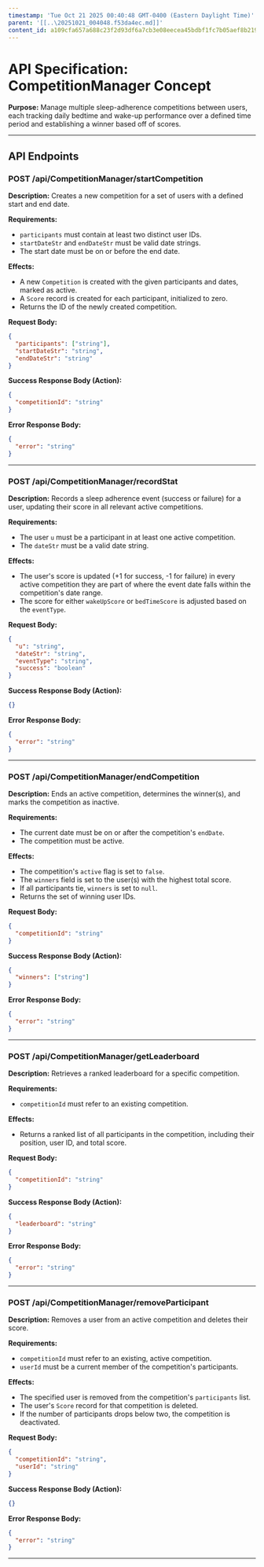 ```yaml
---
timestamp: 'Tue Oct 21 2025 00:40:48 GMT-0400 (Eastern Daylight Time)'
parent: '[[..\20251021_004048.f53da4ec.md]]'
content_id: a109cfa657a688c23f2d93df6a7cb3e08eecea45bdbf1fc7b05aef8b2191d7f9
---
```


# API Specification: CompetitionManager Concept

**Purpose:** Manage multiple sleep-adherence competitions between users, each tracking daily bedtime and wake-up performance over a defined time period and establishing a winner based off of scores.

***

## API Endpoints

### POST /api/CompetitionManager/startCompetition

**Description:** Creates a new competition for a set of users with a defined start and end date.

**Requirements:**

* `participants` must contain at least two distinct user IDs.
* `startDateStr` and `endDateStr` must be valid date strings.
* The start date must be on or before the end date.

**Effects:**

* A new `Competition` is created with the given participants and dates, marked as active.
* A `Score` record is created for each participant, initialized to zero.
* Returns the ID of the newly created competition.

**Request Body:**

```json
{
  "participants": ["string"],
  "startDateStr": "string",
  "endDateStr": "string"
}
```

**Success Response Body (Action):**

```json
{
  "competitionId": "string"
}
```

**Error Response Body:**

```json
{
  "error": "string"
}
```

***

### POST /api/CompetitionManager/recordStat

**Description:** Records a sleep adherence event (success or failure) for a user, updating their score in all relevant active competitions.

**Requirements:**

* The user `u` must be a participant in at least one active competition.
* The `dateStr` must be a valid date string.

**Effects:**

* The user's score is updated (+1 for success, -1 for failure) in every active competition they are part of where the event date falls within the competition's date range.
* The score for either `wakeUpScore` or `bedTimeScore` is adjusted based on the `eventType`.

**Request Body:**

```json
{
  "u": "string",
  "dateStr": "string",
  "eventType": "string",
  "success": "boolean"
}
```

**Success Response Body (Action):**

```json
{}
```

**Error Response Body:**

```json
{
  "error": "string"
}
```

***

### POST /api/CompetitionManager/endCompetition

**Description:** Ends an active competition, determines the winner(s), and marks the competition as inactive.

**Requirements:**

* The current date must be on or after the competition's `endDate`.
* The competition must be active.

**Effects:**

* The competition's `active` flag is set to `false`.
* The `winners` field is set to the user(s) with the highest total score.
* If all participants tie, `winners` is set to `null`.
* Returns the set of winning user IDs.

**Request Body:**

```json
{
  "competitionId": "string"
}
```

**Success Response Body (Action):**

```json
{
  "winners": ["string"]
}
```

**Error Response Body:**

```json
{
  "error": "string"
}
```

***

### POST /api/CompetitionManager/getLeaderboard

**Description:** Retrieves a ranked leaderboard for a specific competition.

**Requirements:**

* `competitionId` must refer to an existing competition.

**Effects:**

* Returns a ranked list of all participants in the competition, including their position, user ID, and total score.

**Request Body:**

```json
{
  "competitionId": "string"
}
```

**Success Response Body (Action):**

```json
{
  "leaderboard": "string"
}
```

**Error Response Body:**

```json
{
  "error": "string"
}
```

***

### POST /api/CompetitionManager/removeParticipant

**Description:** Removes a user from an active competition and deletes their score.

**Requirements:**

* `competitionId` must refer to an existing, active competition.
* `userId` must be a current member of the competition's participants.

**Effects:**

* The specified user is removed from the competition's `participants` list.
* The user's `Score` record for that competition is deleted.
* If the number of participants drops below two, the competition is deactivated.

**Request Body:**

```json
{
  "competitionId": "string",
  "userId": "string"
}
```

**Success Response Body (Action):**

```json
{}
```

**Error Response Body:**

```json
{
  "error": "string"
}
```

***
